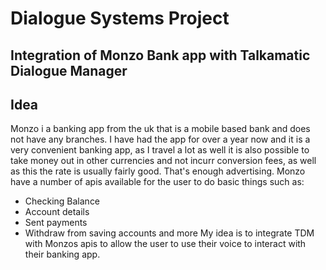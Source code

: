 # Dialogue Systems Project
## Integration of Monzo Bank app with Talkamatic Dialogue Manager 

## Idea 
Monzo i a banking app from the uk that is a mobile based bank and does not have any branches. 
I have had the app for over a year now and it is a very convenient banking app, as I travel a lot as well it is also possible to take money out in other currencies and not incurr conversion fees, as well as this the rate is usually fairly good. 
That's enough advertising. Monzo have a number of apis available for the user to do basic things such as:
- Checking Balance
- Account details 
- Sent payments 
- Withdraw from saving accounts and more
My idea is to integrate TDM with Monzos apis to allow the user to use their voice to interact with their banking app. 


